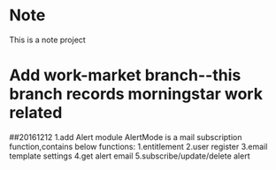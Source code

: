 # Note
This is a note project

# Add work-market branch--this branch records morningstar work related
##20161212
	1.add Alert module
		AlertMode is a mail subscription function,contains below functions:
		1.entitlement 2.user register 3.email template settings 4.get alert email
		5.subscribe/update/delete alert 
		 